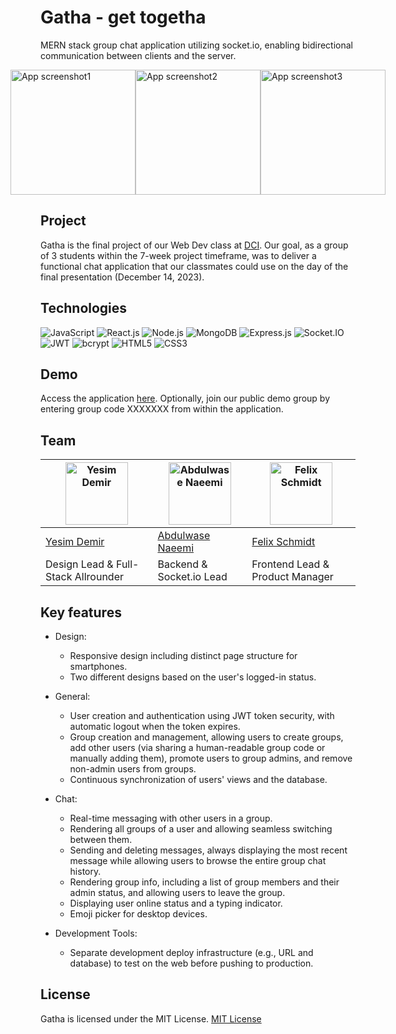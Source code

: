 # Gatha - get togetha

MERN stack group chat application utilizing socket.io, enabling bidirectional communication between clients and the server.

<div style="display: flex; flex-direction: row; justify-content: center; align-items: center;">
  <img src="./client/public/app-image.png" alt="App screenshot1" width="200px">
  <img src="./client/public/app-image2.png" alt="App screenshot2" width="200px">
    <img src="./client/public/app-image3.png" alt="App screenshot3" width="200px">
</div>

## Project

Gatha is the final project of our Web Dev class at [DCI](https://digitalcareerinstitute.org/courses/web-development/). Our goal, as a group of 3 students within the 7-week project timeframe, was to deliver a functional chat application that our classmates could use on the day of the final presentation (December 14, 2023).

## Technologies

![JavaScript](https://img.shields.io/badge/JavaScript-F7DF1E?style=for-the-badge&logo=javascript&logoColor=black)
![React.js](https://img.shields.io/badge/React.js-61DAFB?style=for-the-badge&logo=react&logoColor=black)
![Node.js](https://img.shields.io/badge/Node.js-339933?style=for-the-badge&logo=node.js&logoColor=white)
![MongoDB](https://img.shields.io/badge/MongoDB-47A248?style=for-the-badge&logo=mongodb&logoColor=white)
![Express.js](https://img.shields.io/badge/Express.js-000000?style=for-the-badge&logo=express&logoColor=white)
![Socket.IO](https://img.shields.io/badge/Socket.IO-010101?style=for-the-badge&logo=socket.io&logoColor=white)
![JWT](https://img.shields.io/badge/JWT-000000?style=for-the-badge&logo=jsonwebtoken&logoColor=white)
![bcrypt](https://img.shields.io/badge/bcrypt-2A3036?style=for-the-badge&logo=npm&logoColor=white)
![HTML5](https://img.shields.io/badge/HTML5-E34F26?style=for-the-badge&logo=html5&logoColor=white)
![CSS3](https://img.shields.io/badge/CSS3-1572B6?style=for-the-badge&logo=css3&logoColor=white)

## Demo

Access the application [here](https://gatha.netlify.app/). Optionally, join our public demo group by entering group code XXXXXXX from within the application.

## Team

[<img src="https://avatars.githubusercontent.com/u/113168196?v=4" width="100" alt="Yesim Demir" />](https://github.com/besincielement) | [<img src="https://avatars.githubusercontent.com/u/120386826?u=bde7bfb40f3f0b9c80385fd78a5ae6b28bba6ab5&v=4" width="100" alt="Abdulwase Naeemi" />](https://github.com/Naeemi7) | [<img src="https://avatars.githubusercontent.com/u/120386975?v=4" width="100" alt="Felix Schmidt" />](https://github.com/felixschmidt89)
--- | --- | ---
[Yesim Demir](https://github.com/besincielement) | [Abdulwase Naeemi](https://github.com/Naeemi7) | [Felix Schmidt](https://github.com/felixschmidt89)
Design Lead & Full-Stack Allrounder | Backend & Socket.io Lead | Frontend Lead & Product Manager




## Key features

- Design:

  - Responsive design including distinct page structure for smartphones.
  - Two different designs based on the user's logged-in status.

- General:
  - User creation and authentication using JWT token security, with automatic logout when the token expires.
  - Group creation and management, allowing users to create groups, add other users (via sharing a human-readable group code or manually adding them), promote users to group admins, and remove non-admin users from groups.
  - Continuous synchronization of users' views and the database.
- Chat:
  - Real-time messaging with other users in a group.
  - Rendering all groups of a user and allowing seamless switching between them.
  - Sending and deleting messages, always displaying the most recent message while allowing users to browse the entire group chat history.
  - Rendering group info, including a list of group members and their admin status, and allowing users to leave the group.
  - Displaying user online status and a typing indicator.
  - Emoji picker for desktop devices.
- Development Tools:

  - Separate development deploy infrastructure (e.g., URL and database) to test on the web before pushing to production.

## License

Gatha is licensed under the MIT License.
[MIT License](https://opensource.org/license/mit/)
